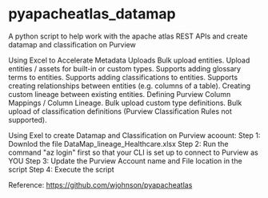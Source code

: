 # pyapacheatlas_datamap
A python script to help work with the apache atlas REST APIs and create datamap and classification on Purview


Using Excel to Accelerate Metadata Uploads
Bulk upload entities.
Upload entities / assets for built-in or custom types.
Supports adding glossary terms to entities.
Supports adding classifications to entities.
Supports creating relationships between entities (e.g. columns of a table).
Creating custom lineage between existing entities.
Defining Purview Column Mappings / Column Lineage.
Bulk upload custom type definitions.
Bulk upload of classification definitions (Purview Classification Rules not supported).


Using Exel to create Datamap and Classification on Purview acoount:
Step 1: Downlod the file DataMap_lineage_Healthcare.xlsx
Step 2: Run the command "az login" first so that your CLI is set up to connect to Purview as YOU
Step 3: Update the Purview Account name and File location in the script
Step 4: Execute the script

Reference:
https://github.com/wjohnson/pyapacheatlas
